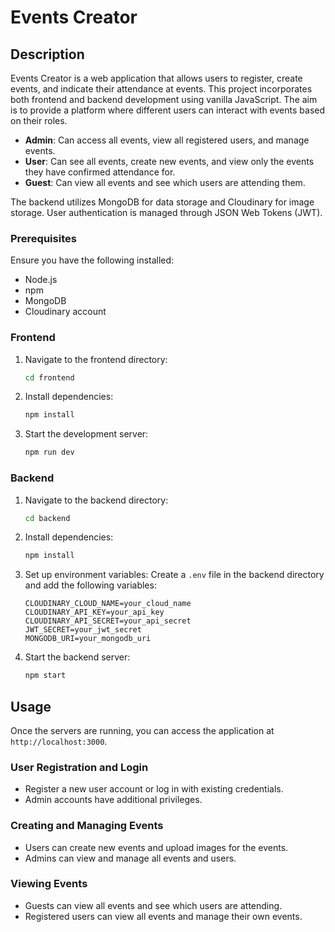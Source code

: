 # Events Creator

## Description

Events Creator is a web application that allows users to register, create events, and indicate their attendance at events. This project incorporates both frontend and backend development using vanilla JavaScript. The aim is to provide a platform where different users can interact with events based on their roles.

- **Admin**: Can access all events, view all registered users, and manage events.
- **User**: Can see all events, create new events, and view only the events they have confirmed attendance for.
- **Guest**: Can view all events and see which users are attending them.

The backend utilizes MongoDB for data storage and Cloudinary for image storage. User authentication is managed through JSON Web Tokens (JWT).


### Prerequisites

Ensure you have the following installed:

- Node.js
- npm
- MongoDB
- Cloudinary account

### Frontend

1. Navigate to the frontend directory:
    ```bash
    cd frontend
    ```

2. Install dependencies:
    ```bash
    npm install
    ```

3. Start the development server:
    ```bash
    npm run dev
    ```

### Backend

1. Navigate to the backend directory:
    ```bash
    cd backend
    ```

2. Install dependencies:
    ```bash
    npm install
    ```

3. Set up environment variables:
    Create a `.env` file in the backend directory and add the following variables:
    ```env
    CLOUDINARY_CLOUD_NAME=your_cloud_name
    CLOUDINARY_API_KEY=your_api_key
    CLOUDINARY_API_SECRET=your_api_secret
    JWT_SECRET=your_jwt_secret
    MONGODB_URI=your_mongodb_uri
    ```

4. Start the backend server:
    ```bash
    npm start
    ```

## Usage

Once the servers are running, you can access the application at `http://localhost:3000`.

### User Registration and Login

- Register a new user account or log in with existing credentials.
- Admin accounts have additional privileges.

### Creating and Managing Events

- Users can create new events and upload images for the events.
- Admins can view and manage all events and users.

### Viewing Events

- Guests can view all events and see which users are attending.
- Registered users can view all events and manage their own events.


